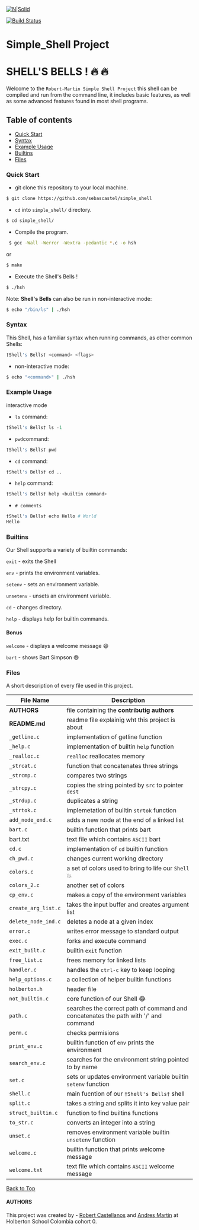 [![N|Solid](https://cldup.com/dTxpPi9lDf.thumb.png)](https://nodesource.com/products/nsolid)

[![Build Status](https://travis-ci.org/joemccann/dillinger.svg?branch=master)](https://travis-ci.org/joemccann/dillinger)
# Simple_Shell Project
<a name="top"></a>
# SHELL'S BELLS ! :fire: :fire:
Welcome to the `Robert-Martin Simple Shell Project` this shell can be compiled and run from the command line, it includes basic features, as well as some advanced features found in most shell programs.

## Table of contents
* [Quick Start](#item1)
* [Syntax](#item2)
* [Example Usage](#item3)
* [Builtins](#item4)
* [Files](#item5)
 
<a name="item1"></a>
### Quick Start
 - git clone this repository to your local machine.
 ```sh
 $ git clone https://github.com/sebascastel/simple_shell
 ```
 - `cd` into `simple_shell/` directory. 
```sh
$ cd simple_shell/
```
 - Compile the program.
```sh 
 $ gcc -Wall -Werror -Wextra -pedantic *.c -o hsh
```
or
```sh
$ make 
```
- Execute the Shell's Bells !
```sh
$ ./hsh
```
Note: **Shell's Bells** can also be run in non-interactive mode:
```sh
$ echo "/bin/ls" | ./hsh
```

<a name="item2"></a>
### Syntax
This Shell, has a familiar syntax when running commands, as other common Shells:
 ```s
 †Shell's Bells† <command> <flags>
 ```
 
 - non-interactive mode:
 ```sh
 $ echo "<command>" | ./hsh
 ```
 <a name="item3"></a>
 ### Example Usage
 interactive mode
  - `ls` command:
 ```s
 †Shell's Bells† ls -1
 ``` 
 - `pwd`command:
 ```s
 †Shell's Bells† pwd
 ``` 
 - `cd` command:
 ```s
 †Shell's Bells† cd ..
 ``` 
 - `help` command:
 ```s
 †Shell's Bells† help <builtin command>
 ``` 
 - `# comments`
  ```s
 †Shell's Bells† echo Hello # World
 Hello
 ``` 
 <a name="item4"></a>
### Builtins

Our Shell supports a variety of builtin commands:  

`exit` - exits the Shell  

`env` - prints the environment variables.  

`setenv` - sets an environment variable.  

`unsetenv` - unsets an environment variable.  

`cd` - changes directory.  

`help` - displays help for builtin commands.  

#### Bonus
`welcome` - displays a welcome message :smile:  

`bart` - shows Bart Simpson :smile:
 
  <a name="item5"></a>
### Files

A short description of every file used in this project.

| File Name | Description   | 
|---- | ------------ | 
| **AUTHORS**  | file containing the **contributig authors**    | 
| **README.md**  | readme file explainig wht this project is about  |
| `_getline.c`  | implementation of getline function |
| `_help.c` | implementation of builtin `help` function          |
| `_realloc.c` | `realloc` reallocates memory          |
| `_strcat.c` | function that concatenates three strings          |
| `_strcmp.c` | compares two strings          |
| `_strcpy.c` | copies the string pointed by `src` to pointer `dest`        |
| `_strdup.c` | duplicates a string          |
| `_strtok.c` | implemetation of builtin `strtok` function          |
| `add_node_end.c` | adds a new node at the end of a linked list         |
| `bart.c` | builtin function that prints bart          |
| bart.txt | text file which contains `ASCII` bart          |
| `cd.c` | implementation of `cd` builtin function          |
| `ch_pwd.c` | changes current working directory
| `colors.c` | a set of colors used to bring to life our `Shell` :boom: |
| `colors_2.c` | another set of colors       |
| `cp_env.c` | makes a copy of the environment variables        |
| `create_arg_list.c` | takes the input buffer and creates argument list    |
| `delete_node_ind.c` | deletes a node at a given index   |
| `error.c` | writes error message to standard output    |
| `exec.c` | forks and execute command |
| `exit_built.c` | builtin `exit` function    |
| `free_list.c` | frees memory for linked lists  | 
| `handler.c` |  handles the `ctrl-c` key to keep looping |
| `help_options.c` | a collection of helper builtin functions    |
| `holberton.h` | header file    |
| `not_builtin.c` | core function of our Shell :joy:    |
| `path.c` | searches the correct path of command and concatenates the path with '/' and command   |
| `perm.c` | checks permisions |
| `print_env.c` | builtin function of `env` prints the environment|
| `search_env.c` | searches for the environment string pointed to by name |
| `set.c` | sets or updates environment variable builtin `setenv` function |
| `shell.c` | main fucntion of our `†Shell's Bells†` shell |
| `split.c` | takes a string and splits it into key value pair |
| `struct_builtin.c` | function to find builtins functions |
| `to_str.c` | converts an integer into a string |
| `unset.c` |  removes environment variable builtin `unsetenv` function |
| `welcome.c` | builtin function that prints welcome message |
| `welcome.txt` | text file which contains `ASCII` welcome message |


[Back to Top](#top)

#### AUTHORS 
This project was created by -  [Robert Castellanos](https://github.com/sebascastel) and [Andres Martin](https://github.com/andres-martin) at Holberton School Colombia cohort 0.
 
